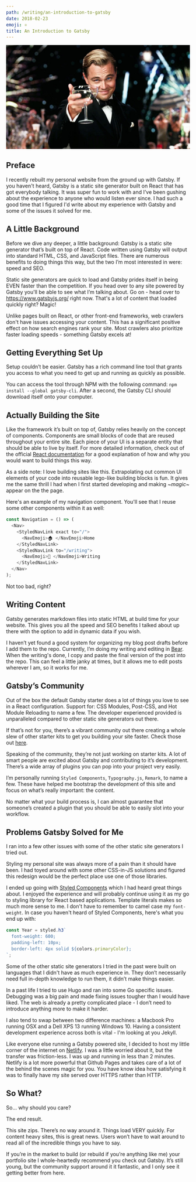 ```yaml
---
path: /writing/an-introduction-to-gatsby
date: 2018-02-23
emoji: ⚛
title: An Introduction to Gatsby
---
```


![Leonardo DiCaprio as Gatsby from Great Gatsby](./images/leonardo.jpg)

## Preface
I recently rebuilt my personal website from the ground up with Gatsby. If you haven't heard, Gatsby is a static site generator built on React that has got everybody talking. It was super fun to work with and I’ve been gushing about the experience to anyone who would listen ever since. I had such a good time that I figured I'd write about my experience with Gatsby and some of the issues it solved for me.

## A Little Background
Before we dive any deeper, a little background: Gatsby is a static site generator that’s built on top of React. Code written using Gatsby will output into standard HTML, CSS, and JavaScript files. There are numerous benefits to doing things this way, but the two I’m most interested in were: speed and SEO.

Static site generators are quick to load and Gatsby prides itself in being EVEN faster than the competition. If you head over to any site powered by Gatsby you'll be able to see what I’m talking about. Go on - head over to https://www.gatsbyjs.org/ right now. That's a lot of content that loaded quickly right? Magic!

Unlike pages built on React, or other front-end frameworks, web crawlers don't have issues accessing your content. This has a significant positive effect on how search engines rank your site. Most crawlers also prioritize faster loading speeds - something Gatsby excels at!

## Getting Everything Set Up
Setup couldn’t be easier. Gatsby has a rich command line tool that grants you access to what you need to get up and running as quickly as possible.

You can access the tool through NPM with the following command: `npm install --global gatsby-cli`. After a second, the Gatsby CLI should download itself onto your computer.

## Actually Building the Site
Like the framework it’s built on top of, Gatsby relies heavily on the concept of components. Components are small blocks of code that are reused throughout your entire site.  Each piece of your UI is a separate entity that should be able to live by itself. For more detailed information, check out of the official [React documentation](https://reactjs.org/docs/components-and-props.html) for a good explanation of how and why you would want to build things this way.

As a side note: I love building sites like this. Extrapolating out common UI elements of your code into reusable lego-like building blocks is fun. It gives me the same thrill I had when I first started developing and making *~magic~* appear on the the page.

Here's an example of my navigation component. You'll see that I reuse some other components within it as well:

```javascript
const Navigation = () => (
  <Nav>
    <StyledNavLink exact to="/">
      <NavEmoji>🏠 </NavEmoji>Home
    </StyledNavLink>
    <StyledNavLink to="/writing">
      <NavEmoji>📕 </NavEmoji>Writing
    </StyledNavLink>
  </Nav>
);
```

Not too bad, right?

## Writing Content
Gatsby generates markdown files into static HTML at build time for your website. This gives you all the speed and SEO benefits I talked about up there with the option to add in dynamic data if you wish.

I haven’t yet found a good system for organizing my blog post drafts before I add them to the repo. Currently, I’m doing my writing and editing in [Bear](http://www.bear-writer.com/). When the writing's done, I copy and paste the final version of the post into the repo. This can feel a little janky at times, but it allows me to edit posts wherever I am, so it works for me.

## Gatsby’s Community
Out of the box the default Gatsby starter does a lot of things you love to see in a React configuration. Support for: CSS Modules, Post-CSS, and Hot Module Reloading to name a few. The developer experienced provided is unparalleled compared to other static site generators out there.

If that’s not for you, there’s a vibrant community out there creating a whole slew of other starter kits to get you building your site faster. Check those out [here](https://www.gatsbyjs.org/docs/gatsby-starters/).

Speaking of the community, they’re not just working on starter kits. A lot of smart people are excited about Gatsby and contributing to it’s development. There’s a wide array of plugins you can pop into your project very easily.

I’m personally running `Styled Components`, `Typography.js`, `Remark`, to name a few.  These have helped me bootstrap the development of this site and focus on what’s really important: the content.

No matter what your build process is, I can almost guarantee that someone’s created a plugin that you should be able to easily slot into your workflow.

## Problems Gatsby Solved for Me
I ran into a few other issues with some of the other static site generators I tried out.

Styling my personal site was always more of a pain than it should have been. I had toyed around with some other CSS-in-JS solutions and figured this redesign would be the perfect place use one of those libraries.

I ended up going with [Styled Components](https://www.styled-components.com/) which I had heard great things about.  I enjoyed the experience and will probably continue using it as my go to styling library for React based applications. Template literals makes so much more sense to me. I don't have to remember to camel case my `font-weight`. In case you haven't heard of Styled Components, here's what you end up with:

```javascript
const Year = styled.h3`
  font-weight: 600;
  padding-left: 10px;
  border-left: 4px solid ${colors.primaryColor};
`;
```

Some of the other static site generators I tried in the past were built on languages that I didn't have as much experience in. They don’t necessarily need full in-depth knowledge to run them, it didn’t make things easier.

In a past life I tried to use Hugo and ran into some Go specific issues. Debugging was a big pain and made fixing issues tougher than I would have liked. The web is already a pretty complicated place - I don’t need to introduce anything more to make it harder.

I also tend to swap between two difference machines: a Macbook Pro running OSX and a Dell XPS 13 running Windows 10. Having a consistent development experience across both is vital - I'm looking at you Jekyll.

Like everyone else running a Gatsby powered site, I decided to host my little corner of the internet on [Netlify](https://www.netlify.com/). I was a little worried about it, but the transfer was friction-less. I was up and running in less than 2 minutes. Netlify is a lot more powerful that Github Pages and takes care of a lot of the behind the scenes magic for you. You have know idea how satisfying it was to finally have my site served over HTTPS rather than HTTP.

## So What?
So… why should you care?

The end result.

This site zips. There’s no way around it. Things load VERY quickly. For content heavy sites, this is great news. Users won’t have to wait around to read all of the incredible things you have to say.

If you’re in the market to build (or rebuild if you’re anything like me) your portfolio site I whole-heartedly  recommend you check out Gatsby. It’s still young, but the community support around it it fantastic, and I only see it getting better from here.